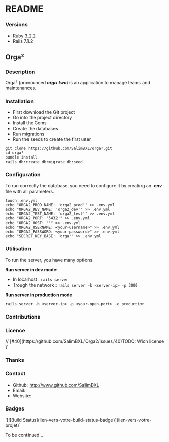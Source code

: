 # README

### Versions
* Ruby 3.2.2
* Rails 7.1.2

## Orga²


### Description
Orga² (pronounced ***orga two***) is an application to manage teams and maintenances.

### Installation
* First download the Git project
* Go into the project directory
* Install the Gems
* Create the databases
* Run migrations
* Run the seeds to create the first user
```
git clone https://github.com/SalimBXL/orga².git
cd orga²
bundle install
rails db:create db:migrate db:seed
```

### Configuration
To run correctly the database, you need to configure it by creating an ***.env*** file with all parameters.
```
touch .env.yml
echo "ORGA2_PROD_NAME: 'orga2_prod'" >> .env.yml
echo "ORGA2_DEV_NAME: 'orga2_dev'" >> .env.yml
echo "ORGA2_TEST_NAME: 'orga2_test'" >> .env.yml
echo "ORGA2_PORT: '5432'" >> .env.yml
echo "ORGA2_HOST: ''" >> .env.yml
echo "ORGA2_USERNAME: <your-username>" >> .env.yml
echo "ORGA2_PASSWORD: <your-password>" >> .env.yml
echo "SECRET_KEY_BASE: 'orga'" >> .env.yml
```


### Utilisation
To run the server, you have many options.

**Run server in dev mode** 
* In localhost : `rails server`
* Trough the network : `rails server -b <server-ip> -p 3000`

**Run server in production mode**
```
rails server -b <server-ip> -p <your-open-port> -e production
```


### Contributions
<TODO>


### Licence
<TODO>
// [#40](https://github.com/SalimBXL/Orga2/issues/40)TODO: Wich license ?


### Thanks
<TODO>


### Contact
* Github: http://www.github.com/SalimBXL
* Email: <TODO>
* Website: <TODO>


### Badges
<TODO>
`[![Build Status](lien-vers-votre-build-status-badge)](lien-vers-votre-projet)`

To be continued...
